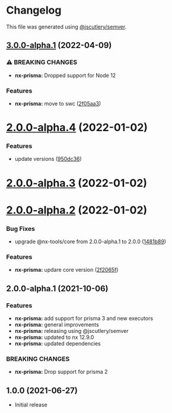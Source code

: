 # Changelog

This file was generated using [@jscutlery/semver](https://github.com/jscutlery/semver).

## [3.0.0-alpha.1](https://github.com/nx-tools/nx-tools/compare/nx-prisma@2.0.0-alpha.4...nx-prisma@3.0.0-alpha.1) (2022-04-09)

### ⚠ BREAKING CHANGES

- **nx-prisma:** Dropped support for Node 12

### Features

- **nx-prisma:** move to swc ([2f05aa3](https://github.com/nx-tools/nx-tools/commit/2f05aa3e482b848646cf6dbfe533def549b826f4))

# [2.0.0-alpha.4](https://github.com/gperdomor/nx-tools/compare/nx-prisma@2.0.0-alpha.3...nx-prisma@2.0.0-alpha.4) (2022-01-02)

### Features

- update versions ([950dc36](https://github.com/gperdomor/nx-tools/commit/950dc36612a94df3f5d87422ee7e38a25c806eec))

# [2.0.0-alpha.3](https://github.com/gperdomor/nx-tools/compare/nx-prisma@2.0.0-alpha.2...nx-prisma@2.0.0-alpha.3) (2022-01-02)

# [2.0.0-alpha.2](https://github.com/gperdomor/nx-tools/compare/nx-prisma@2.0.0-alpha.1...nx-prisma@2.0.0-alpha.2) (2022-01-02)

### Bug Fixes

- upgrade @nx-tools/core from 2.0.0-alpha.1 to 2.0.0 ([1481b89](https://github.com/gperdomor/nx-tools/commit/1481b898d42819e246b074dcfa0ebb9117e48214))

### Features

- **nx-prisma:** updare core version ([2f2065f](https://github.com/gperdomor/nx-tools/commit/2f2065f0ebdb509eaf7f101cb391d883bf94d6f4))

## 2.0.0-alpha.1 (2021-10-06)

### Features

- **nx-prisma:** add support for prisma 3 and new executors
- **nx-prisma:** general improvements
- **nx-prisma:** releasing using @jscutlery/semver
- **nx-prisma:** updated to nx 12.9.0
- **nx-prisma:** updated dependencies

### BREAKING CHANGES

- **nx-prisma:** Drop support for prisma 2

## 1.0.0 (2021-06-27)

- Initial release
